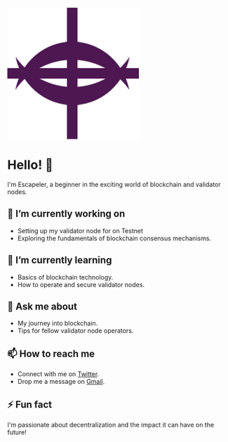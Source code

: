 ![logo](https://github.com/0xmamung/Escapeler/blob/main/escapelerlogo.jpg)

# Hello! 👋

I'm Escapeler, a beginner in the exciting world of blockchain and validator nodes.

## 🔭 I’m currently working on
- Setting up my validator node for on Testnet
- Exploring the fundamentals of blockchain consensus mechanisms.

## 🌱 I’m currently learning
- Basics of blockchain technology.
- How to operate and secure validator nodes.

## 💬 Ask me about
- My journey into blockchain.
- Tips for fellow validator node operators.

## 📫 How to reach me
- Connect with me on [Twitter](https://twitter.com/escapeler/).
- Drop me a message on [Gmail](mailto:escapelernode@gmail.com?subject=Hello%20friends).

## ⚡️ Fun fact
I'm passionate about decentralization and the impact it can have on the future!
